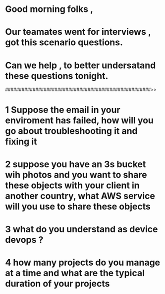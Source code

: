 # Good morning folks , 
# Our teamates went for interviews , got this scenario questions. 
# Can we help , to better undersatand these questions tonight. 
#####################################################>>
# 1 Suppose the email in your enviroment has failed, how will you go about troubleshooting it and fixing it
# 2 suppose you have an 3s bucket wih photos and you want to share these objects with your client in another country, what AWS service will you use to share these objects
# 3  what do you understand as device devops ?
# 4  how many projects do you manage at a time and what are the typical duration of your projects
